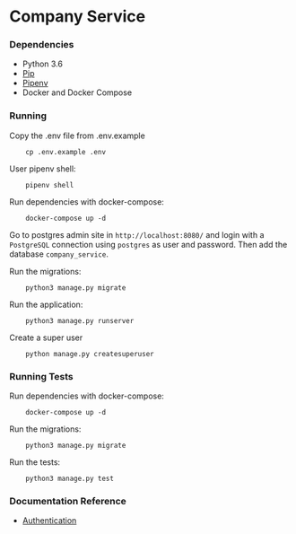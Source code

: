 # Company Service

### Dependencies

- Python 3.6
- [Pip](https://linuxize.com/post/how-to-install-pip-on-ubuntu-18.04/)
- [Pipenv](https://docs.pipenv.org/en/latest/install/)
- Docker and Docker Compose

### Running

Copy the .env file from .env.example
```
    cp .env.example .env
```

User pipenv shell:
```
    pipenv shell
```

Run dependencies with docker-compose:
```
    docker-compose up -d
```

Go to postgres admin site in `http://localhost:8080/` and login with a `PostgreSQL` connection using `postgres` as user and password. Then add the database `company_service`.

Run the migrations:
```
    python3 manage.py migrate
```

Run the application:
```
    python3 manage.py runserver
```

Create a super user
```
    python manage.py createsuperuser
```

### Running Tests

Run dependencies with docker-compose:
```
    docker-compose up -d
```

Run the migrations:
```
    python3 manage.py migrate
```

Run the tests:
```
    python3 manage.py test
```


### Documentation Reference

- [Authentication](https://github.com/vision-i40/company_service/tree/master/docs/authentication)
